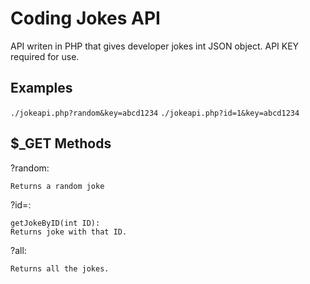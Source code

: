 # Coding Jokes API

API writen in PHP that gives developer jokes int JSON object. API KEY required for use.

## Examples

`./jokeapi.php?random&key=abcd1234`
`./jokeapi.php?id=1&key=abcd1234`

## $\_GET Methods

?random:

```
Returns a random joke
```

?id=:

```
getJokeByID(int ID):
Returns joke with that ID.
```

?all:

```
Returns all the jokes.
```
